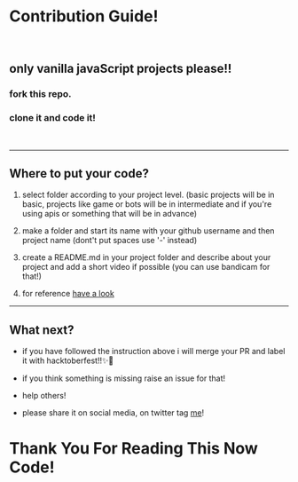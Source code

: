 
# Contribution Guide!

<br>

## only vanilla javaScript projects please!!


### fork this repo.
### clone it and code it!

<br>

********************



## Where to put your code?

1. select folder according to your project level. (basic projects will be in basic, projects like game or bots will be in intermediate and if you're using apis or something that will be in advance)

2. make a folder and start its name with your github username and then project name (dont't put spaces use '-' instead)

3. create a README.md in your project folder and describe about your project and add a short video if possible (you can use bandicam for that!)

4. for reference [have a look](https://github.com/Tamanna-S/javaScript-projects/tree/main/basic-projects/clock)

********************


## What next?

- if you have followed the instruction above i will merge your PR and label it with hacktoberfest!!✨🥳

- if you think something is missing raise an issue for that!

- help others!

- please share it on social media, on twitter tag [me](https://twitter.com/__tanan__)!


# Thank You For Reading This Now Code!

